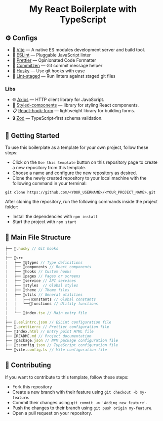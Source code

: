 <h1 align="center">My React Boilerplate with TypeScript</h1>


## :gear: Configs
- :rocket: [Vite](https://vitejs.dev/) — A native ES modules development server and build tool.
- :wrench: [ESLint](https://eslint.org/) — Pluggable JavaScript linter
- :art: [Prettier](https://prettier.io/) — Opinionated Code Formatter
- :pencil: [Commitzen](https://github.com/commitizen/cz-cli) — Git commit message helper
- :dog: [Husky](https://typicode.github.io/husky/#/) — Use git hooks with ease
- :no_entry_sign: [Lint-staged](https://github.com/okonet/lint-staged) — Run linters against staged git files
### Libs
- :globe_with_meridians: [Axios](https://axios-http.com/) — HTTP client library for JavaScript.
- :nail_care: [Styled-components](https://styled-components.com/) — library for styling React components.
- :clipboard: [React-hook-form](https://react-hook-form.com/) — lightweight library for building forms.
- :lock: [Zod](https://zod.dev/) — TypeScript-first schema validation.

## :rocket: Getting Started

To use this boilerplate as a template for your own project, follow these steps:

  - Click on the `Use this template` button on this repository page to create a new repository from this template.
  - Choose a name and configure the new repository as desired.
  - Clone the newly created repository to your local machine with the following command in your terminal:

```shel
git clone https://github.com/<YOUR_USERNAME>/<YOUR_PROJECT_NAME>.git
```

After cloning the repository, run the following commands inside the project folder:
- Install the dependencies with `npm install`
- Start the project with `npm start`

## :file_folder: Main File Structure

```js
├── 📁.husky // Git hooks
|
├── 📁src
|   ├── 📁@types // Type definitions
|   ├── 📁components // React components
|   ├── 📁hooks // Custom hooks
|   ├── 📁pages // Pages or screens
|   ├── 📁service // API services
|   ├── 📁styles  // Global styles
|   ├── 📁theme // Theme files
|   ├── 📁utils // General utilities
|   |   ├──📁constants // Global constants
|   |   └──📁functions // Utility functions
|   |
|   └── 📄index.tsx // Main entry file
|
├── 📄.eslintrc.json // ESLint configuration file
├── 📄.prettierrc // Prettier configuration file
├── 📄Index.html // Entry point HTML file
├── 📄README.md // Project documentation
├── 📄package.json // NPM package configuration file
├── 📄tsconfig.json // TypeScript configuration file
└── 📄vite.config.ts // Vite configuration file

```

## :handshake: Contributing

If you want to contribute to this template, follow these steps:

- Fork this repository
- Create a new branch with their feature using `git checkout -b my-feature`.
- Commit their changes using `git commit -m 'Adding new feature'`.
- Push the changes to their branch using `git push origin my-feature`.
- Open a pull request on your repository.
